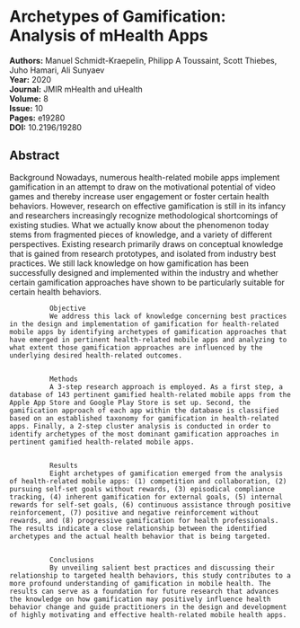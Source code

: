 # Archetypes of Gamification: Analysis of mHealth Apps

**Authors:** Manuel Schmidt-Kraepelin, Philipp A Toussaint, Scott Thiebes, Juho Hamari, Ali Sunyaev  
**Year:** 2020  
**Journal:** JMIR mHealth and uHealth  
**Volume:** 8  
**Issue:** 10  
**Pages:** e19280  
**DOI:** 10.2196/19280  

## Abstract
Background
              Nowadays, numerous health-related mobile apps implement gamification in an attempt to draw on the motivational potential of video games and thereby increase user engagement or foster certain health behaviors. However, research on effective gamification is still in its infancy and researchers increasingly recognize methodological shortcomings of existing studies. What we actually know about the phenomenon today stems from fragmented pieces of knowledge, and a variety of different perspectives. Existing research primarily draws on conceptual knowledge that is gained from research prototypes, and isolated from industry best practices. We still lack knowledge on how gamification has been successfully designed and implemented within the industry and whether certain gamification approaches have shown to be particularly suitable for certain health behaviors.
            
            
              Objective
              We address this lack of knowledge concerning best practices in the design and implementation of gamification for health-related mobile apps by identifying archetypes of gamification approaches that have emerged in pertinent health-related mobile apps and analyzing to what extent those gamification approaches are influenced by the underlying desired health-related outcomes.
            
            
              Methods
              A 3-step research approach is employed. As a first step, a database of 143 pertinent gamified health-related mobile apps from the Apple App Store and Google Play Store is set up. Second, the gamification approach of each app within the database is classified based on an established taxonomy for gamification in health-related apps. Finally, a 2-step cluster analysis is conducted in order to identify archetypes of the most dominant gamification approaches in pertinent gamified health-related mobile apps.
            
            
              Results
              Eight archetypes of gamification emerged from the analysis of health-related mobile apps: (1) competition and collaboration, (2) pursuing self-set goals without rewards, (3) episodical compliance tracking, (4) inherent gamification for external goals, (5) internal rewards for self-set goals, (6) continuous assistance through positive reinforcement, (7) positive and negative reinforcement without rewards, and (8) progressive gamification for health professionals. The results indicate a close relationship between the identified archetypes and the actual health behavior that is being targeted.
            
            
              Conclusions
              By unveiling salient best practices and discussing their relationship to targeted health behaviors, this study contributes to a more profound understanding of gamification in mobile health. The results can serve as a foundation for future research that advances the knowledge on how gamification may positively influence health behavior change and guide practitioners in the design and development of highly motivating and effective health-related mobile health apps.

